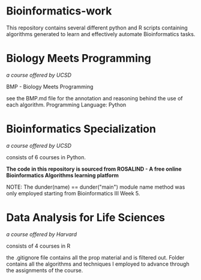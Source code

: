 # Bioinformatics-work


This repository contains several different python and R scripts containing algorithms generated to learn and effectively automate Bioinformatics tasks.

# Biology Meets Programming
_a course offered by UCSD_ 

BMP - Biology Meets Programming

see the BMP.md file for the annotation and reasoning behind the use of each algorithm. Programming Language: Python

# Bioinformatics Specialization 
_a course offered by UCSD_ 

consists of 6 courses in Python. 

**The code in this repository is sourced from ROSALIND - A free online Bioinformatics Algorithms learning platform**

NOTE: The dunder(name) == dunder("main") module name method was only employed starting from Bioinformatics III Week 5.

# Data Analysis for Life Sciences
_a course offered by Harvard_

consists of 4 courses in R 

the .gitignore file contains all the prop material and is filtered out.
Folder contains all the algorithms and techniques I employed to advance through the assignments of the course. 
